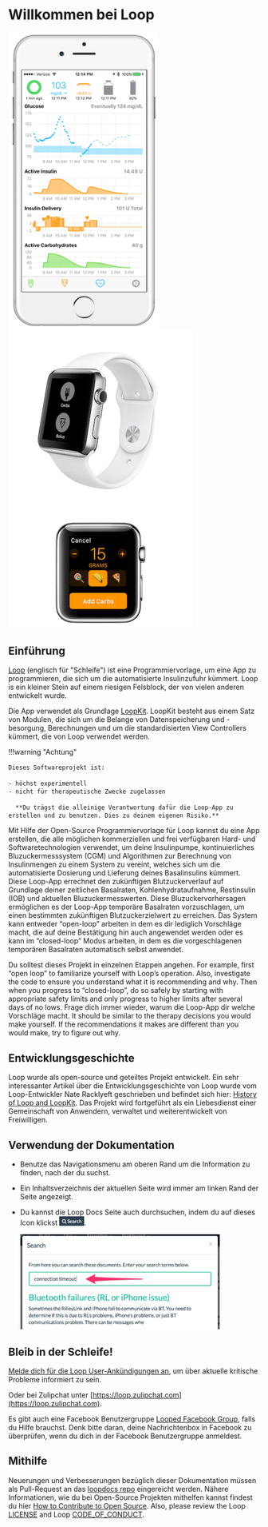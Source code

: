 # Willkommen bei Loop

<img src="img/phones.png" width="300" alt="iPhone Screenshot" />
<img src="img/watch.png" alt="Apple Watch Screenshots" />

## Einführung

[Loop](https://github.com/LoopKit/Loop) (englisch für "Schleife") ist eine Programmiervorlage, um eine App zu programmieren, die sich um die automatisierte Insulinzufuhr kümmert. Loop is ein kleiner Stein auf einem riesigen Felsblock, der von vielen anderen entwickelt wurde.

Die App verwendet als Grundlage [LoopKit](https://github.com/LoopKit/LoopKit). LoopKit besteht aus einem Satz von Modulen, die sich um die Belange von Datenspeicherung und -besorgung, Berechnungen und um die standardisierten View Controllers kümmert, die von Loop verwendet werden.

!!!warning "Achtung"

    Dieses Softwareprojekt ist:

    - höchst experimentell
    - nicht für therapeutische Zwecke zugelassen

      **Du trägst die alleinige Verantwortung dafür die Loop-App zu erstellen und zu benutzen. Dies zu deinem eigenen Risiko.**

Mit Hilfe der Open-Source Programmiervorlage für Loop kannst du eine App erstellen, die alle möglichen kommerziellen und frei verfügbaren Hard- und Softwaretechnologien verwendet, um deine Insulinpumpe, kontinuierliches Bluzuckermesssystem (CGM) und Algorithmen zur Berechnung von Insulinmengen zu einem System zu vereint, welches sich um die automatisierte Dosierung und Lieferung deines Basalinsulins kümmert.  Diese Loop-App errechnet den zukünftigen Blutzuckerverlauf auf Grundlage deiner zeitlichen Basalraten, Kohlenhydrataufnahme, Restinsulin (IOB) und aktuellen Bluzuckermesswerten.  Diese Bluzuckervorhersagen ermöglichen es der Loop-App temporäre Basalraten vorzuschlagen, um einen bestimmten zukünftigen Blutzuckerzielwert zu erreichen.  Das System kann entweder “open-loop” arbeiten in dem es dir lediglich Vorschläge macht, die auf deine Bestätigung hin auch angewendet werden oder es kann im “closed-loop” Modus arbeiten, in dem es die vorgeschlagenen temporären Basalraten automatisch selbst anwendet.

Du solltest dieses Projekt in einzelnen Etappen angehen. For example, first “open loop” to familiarize yourself with Loop’s operation. Also, investigate the code to ensure you understand what it is recommending and why. Then when you progress to “closed-loop”, do so safely by starting with appropriate safety limits and only progress to higher limits after several days of no lows. Frage dich immer wieder, warum die Loop-App dir welche Vorschläge macht.  It should be similar to the therapy decisions you would make yourself.  If the recommendations it makes are different than you would make, try to figure out why.

## Entwicklungsgeschichte

Loop wurde als open-source und geteiltes Projekt entwickelt.  Ein sehr interessanter Artikel über die Entwicklungsgeschichte von Loop wurde vom Loop-Entwickler Nate Racklyeft geschrieben und befindet sich hier: [History of Loop and LoopKit](https://medium.com/@loudnate/the-history-of-loop-and-loopkit-59b3caf13805).  Das Projekt wird fortgeführt als ein Liebesdienst einer Gemeinschaft von Anwendern, verwaltet und weiterentwickelt von Freiwilligen.


## Verwendung der Dokumentation

* Benutze das Navigationsmenu am oberen Rand um die Information zu finden, nach der du suchst.
* Ein Inhaltsverzeichnis der aktuellen Seite wird immer am linken Rand der Seite angezeigt.
* Du kannst die Loop Docs Seite auch durchsuchen, indem du auf dieses Icon klickst <img src="img/search_icon.png" width="50px" />.

    <img src="img/search_example.png" width="400" />


## Bleib in der Schleife!

[Melde dich für die Loop User-Ankündigungen an](https://groups.google.com/forum/#!forum/loop-ios-users), um über aktuelle kritische Probleme informiert zu sein.

Oder bei Zulipchat unter [https://loop.zulipchat.com](https://loop.zulipchat.com).

Es gibt auch eine Facebook Benutzergruppe [Looped Facebook Group](https://www.facebook.com/groups/TheLoopedGroup/?fref=nf), falls du Hilfe brauchst.  Denk bitte daran, deine Nachrichtenbox in Facebook zu überprüfen, wenn du dich in der Facebook Benutzergruppe anmeldest.

## Mithilfe

Neuerungen und Verbesserungen bezüglich dieser Dokumentation müssen als Pull-Request an das [loopdocs repo](https://github.com/LoopKit/loopdocs) eingereicht werden. Nähere Informationen, wie du bei Open-Source Projekten mithelfen kannst findest du hier [How to Contribute to Open Source](https://opensource.guide/how-to-contribute/). Also, please review the Loop [LICENSE](https://github.com/LoopKit/Loop/blob/master/LICENSE.md) and Loop [CODE_OF_CONDUCT](https://github.com/LoopKit/Loop/blob/master/CODE_OF_CONDUCT.md).
